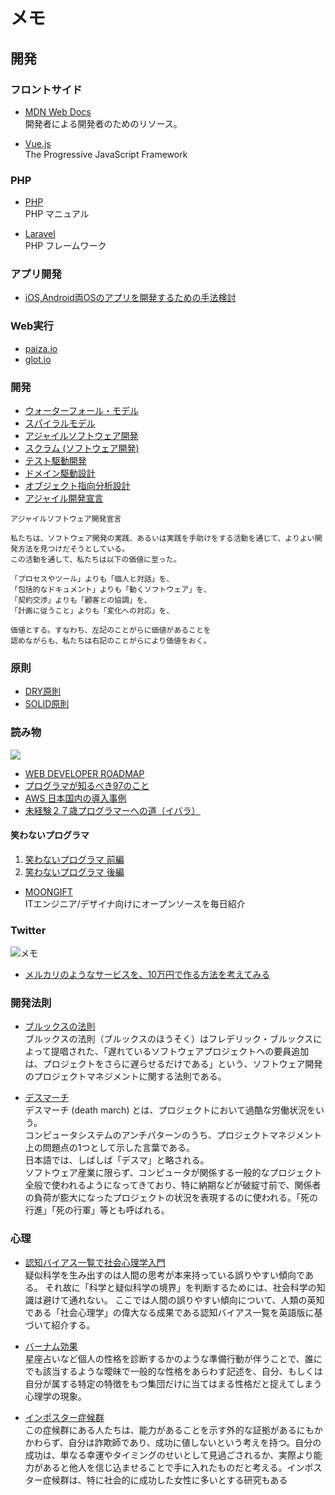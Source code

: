 # メモ

## 開発

### フロントサイド
- [MDN Web Docs](https://developer.mozilla.org/ja/)  
開発者による開発者のためのリソース。

- [Vue.js](https://cli.vuejs.org/)  
The Progressive JavaScript Framework 

### PHP
- [PHP](https://www.php.net/manual/ja/index.php)  
PHP マニュアル

- [Laravel](http://laravel.jp/)  
PHP フレームワーク

### アプリ開発
- [iOS,Android両OSのアプリを開発するための手法検討](https://qiita.com/hikarut/items/974e5782a3c0bf26f82a)  

### Web実行
- [paiza.io](https://paiza.io/ja)  
- [glot.io](https://glot.io/)  

### 開発
- [ウォーターフォール・モデル](https://ja.wikipedia.org/wiki/%E3%82%A6%E3%82%A9%E3%83%BC%E3%82%BF%E3%83%BC%E3%83%95%E3%82%A9%E3%83%BC%E3%83%AB%E3%83%BB%E3%83%A2%E3%83%87%E3%83%AB)  
- [スパイラルモデル](https://ja.wikipedia.org/wiki/%E3%82%B9%E3%83%91%E3%82%A4%E3%83%A9%E3%83%AB%E3%83%A2%E3%83%87%E3%83%AB)  
- [アジャイルソフトウェア開発](https://ja.wikipedia.org/wiki/%E3%82%A2%E3%82%B8%E3%83%A3%E3%82%A4%E3%83%AB%E3%82%BD%E3%83%95%E3%83%88%E3%82%A6%E3%82%A7%E3%82%A2%E9%96%8B%E7%99%BA)  
- [スクラム (ソフトウェア開発)](https://ja.wikipedia.org/wiki/%E3%82%B9%E3%82%AF%E3%83%A9%E3%83%A0_(%E3%82%BD%E3%83%95%E3%83%88%E3%82%A6%E3%82%A7%E3%82%A2%E9%96%8B%E7%99%BA))
- [テスト駆動開発](https://ja.wikipedia.org/wiki/%E3%83%86%E3%82%B9%E3%83%88%E9%A7%86%E5%8B%95%E9%96%8B%E7%99%BA) 
- [ドメイン駆動設計](https://ja.wikipedia.org/wiki/%E3%83%89%E3%83%A1%E3%82%A4%E3%83%B3%E9%A7%86%E5%8B%95%E8%A8%AD%E8%A8%88)
- [オブジェクト指向分析設計](https://ja.wikipedia.org/wiki/%E3%82%AA%E3%83%96%E3%82%B8%E3%82%A7%E3%82%AF%E3%83%88%E6%8C%87%E5%90%91%E5%88%86%E6%9E%90%E8%A8%AD%E8%A8%88)
- [アジャイル開発宣言](https://agilemanifesto.org/iso/ja/manifesto.html)

```
アジャイルソフトウェア開発宣言

私たちは、ソフトウェア開発の実践、あるいは実践を手助けをする活動を通じて、よりよい開発方法を見つけだそうとしている。
この活動を通して、私たちは以下の価値に至った。

「プロセスやツール」よりも「個人と対話」を、
「包括的なドキュメント」よりも「動くソフトウェア」を、
「契約交渉」よりも「顧客との協調」を、
「計画に従うこと」よりも「変化への対応」を、

価値とする。すなわち、左記のことがらに価値があることを
認めながらも、私たちは右記のことがらにより価値をおく。 
```

### 原則
- [DRY原則](https://ja.wikipedia.org/wiki/Don%27t_repeat_yourself)
- [SOLID原則](https://ja.wikipedia.org/wiki/SOLID)

### 読み物
![](https://camo.githubusercontent.com/181c921e730c51134f0409412886327ce6a3dfaf/68747470733a2f2f692e696d6775722e636f6d2f733563435639712e706e67)
- [WEB DEVELOPER ROADMAP](https://github.com/kamranahmedse/developer-roadmap)
- [プログラマが知るべき97のこと](https://プログラマが知るべき97のこと.com/)
- [AWS 日本国内の導入事例](https://aws.amazon.com/jp/solutions/case-studies-jp/)
- [未経験２７歳プログラマーへの道（イバラ）](http://ukkyo.sakura.ne.jp/)

#### 笑わないプログラマ  
1. [笑わないプログラマ 前編](https://yaasita.github.io/Gunsou01.html)  
1. [笑わないプログラマ 後編](https://yaasita.github.io/Gunsou02.html)  

- [MOONGIFT](https://www.moongift.jp/)  
ITエンジニア/デザイナ向けにオープンソースを毎日紹介

### Twitter

![メモ](https://pbs.twimg.com/media/ELPqH2NVUAAB3fB?format=png&name=small)  

- [メルカリのようなサービスを、10万円で作る方法を考えてみる ](https://note.com/__shinji__/n/n4fc0052716e8)

### 開発法則
- [ブルックスの法則](https://ja.wikipedia.org/wiki/%E3%83%96%E3%83%AB%E3%83%83%E3%82%AF%E3%82%B9%E3%81%AE%E6%B3%95%E5%89%87)  
ブルックスの法則（ブルックスのほうそく）はフレデリック・ブルックスによって提唱された、「遅れているソフトウェアプロジェクトへの要員追加は、プロジェクトをさらに遅らせるだけである」という、ソフトウェア開発のプロジェクトマネジメントに関する法則である。  

- [デスマーチ](https://ja.wikipedia.org/wiki/%E3%83%87%E3%82%B9%E3%83%9E%E3%83%BC%E3%83%81)  
デスマーチ (death march) とは、プロジェクトにおいて過酷な労働状況をいう。  
コンピュータシステムのアンチパターンのうち、プロジェクトマネジメント上の問題点の1つとして示した言葉である。  
日本語では、しばしば「デスマ」と略される。  
ソフトウェア産業に限らず、コンピュータが関係する一般的なプロジェクト全般で使われるようになってきており、特に納期などが破綻寸前で、関係者の負荷が膨大になったプロジェクトの状況を表現するのに使われる。「死の行進」「死の行軍」等とも呼ばれる。 

### 心理

- [認知バイアス一覧で社会心理学入門](http://lelang.sites-hosting.com/naklang/method.html)  
疑似科学を生み出すのは人間の思考が本来持っている誤りやすい傾向である。 
それ故に「科学と疑似科学の境界」を判断するためには、社会科学の知識は避けて通れない。 
ここでは人間の誤りやすい傾向について、人類の英知である「社会心理学」の偉大なる成果である認知バイアス一覧を英語版に基づいて紹介する。

- [バーナム効果](https://ja.wikipedia.org/wiki/%E3%83%90%E3%83%BC%E3%83%8A%E3%83%A0%E5%8A%B9%E6%9E%9C)  
星座占いなど個人の性格を診断するかのような準備行動が伴うことで、誰にでも該当するような曖昧で一般的な性格をあらわす記述を、自分、もしくは自分が属する特定の特徴をもつ集団だけに当てはまる性格だと捉えてしまう心理学の現象。

- [インポスター症候群](https://ja.wikipedia.org/wiki/%E3%82%A4%E3%83%B3%E3%83%9D%E3%82%B9%E3%82%BF%E3%83%BC%E7%97%87%E5%80%99%E7%BE%A4)  
この症候群にある人たちは、能力があることを示す外的な証拠があるにもかかわらず、自分は詐欺師であり、成功に値しないという考えを持つ。自分の成功は、単なる幸運やタイミングのせいとして見過ごされるか、実際より能力があると他人を信じ込ませることで手に入れたものだと考える。インポスター症候群は、特に社会的に成功した女性に多いとする研究もある

